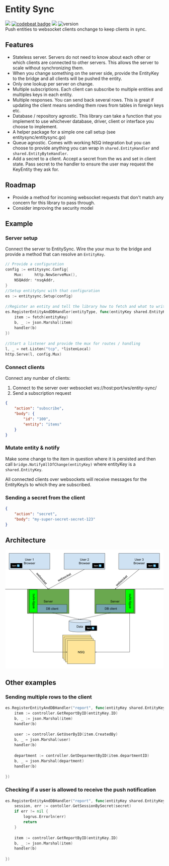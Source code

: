 # Entity Sync

<img src="https://goreportcard.com/badge/github.com/just1689/entity-sync">&nbsp;<a href="https://codebeat.co/projects/github-com-just1689-entity-sync-master"><img alt="codebeat badge" src="https://codebeat.co/badges/db75c6df-77e3-4f84-9464-ca1d2062566c" /></a>&nbsp;<a href="https://codeclimate.com/github/just1689/entity-sync/maintainability"><img src="https://api.codeclimate.com/v1/badges/4ccbe11fba6a8037fa76/maintainability" /></a>&nbsp;![version](https://img.shields.io/badge/version-3.0.0-green.svg?cacheSeconds=2592000)
<br />
Push entities to websocket clients onchange to keep clients in sync.

## Features

- Stateless server. Servers do not need to know about each other or which clients are connected to other servers. This allows the server to scale without synchronizing them.
- When you change something on the server side, provide the EntityKey to the bridge and all clients will be pushed the entity.
- Only one lookup per server on change.
- Multiple subscriptions. Each client can subscribe to multiple entities and multiples keys in each entity. 
- Multiple responses. You can send back several rows. This is great if updating the client means sending them rows from tables in foreign keys etc.
- Database / repository agnostic. This library can take a function that you implement to use whichever database, driver, client or interface you choose to implement. 
- A helper package for a simple one call setup (see entitysync/entitysync.go)
- Queue agnostic. Comes with working NSQ integration but you can choose to provide anything you can wrap in `shared.EntityHandler` and `shared.EntityByteHandler`.
- Add a secret to a client. Accept a secret from the ws and set in client state. Pass secret to the handler to ensure the user may request the KeyEntity they ask for.

## Roadmap
- Provide a method for incoming websocket requests that don't match any concern for this library to pass through.
- Consider improving the security model

## Example

### Server setup
Connect the server to EntitySync. Wire the your mux to the bridge and provide a method that can resolve an `EntityKey`.
```go
// Provide a configuration
config := entitysync.Config{
    Mux:     http.NewServeMux(),
    NSQAddr: *nsqAddr,
}
//Setup entitySync with that configuration
es := entitysync.Setup(config)

//Register an entity and tell the library how to fetch and what to write to the client
es.RegisterEntityAndDBHandler(entityType, func(entityKey shared.EntityKey, secret string, handler shared.ByteHandler) {
    item := fetch(entityKey)
    b, _ := json.Marshal(item)
    handler(b)
})

//Start a listener and provide the mux for routes / handling
l, _ = net.Listen("tcp", *listenLocal)
http.Serve(l, config.Mux)
```

### Connect clients
Connect any number of clients:
1. Connect to the server over websocket ws://host:port/ws/entity-sync/
2. Send a subscription request
 
```json
{
    "action": "subscribe",
    "body": {
        "id": "100",
        "entity": "items"
    }
}
```
### Mutate entity & notify

Make some change to the item in question where it is persisted and then call
`bridge.NotifyAllOfChange(entityKey)` where entityKey is a `shared.EntityKey`.

All connected clients over websockets will receive messages for the EntityKey/s to which they are subscribed.


### Sending a secret from the client
```json
{
    "action": "secret",
    "body": "my-super-secret-secret-123"
}
```

## Architecture
<img src="docs/diagram-v2.svg">

## Other examples

### Sending multiple rows to the client
```go
es.RegisterEntityAndDBHandler("report", func(entityKey shared.EntityKey, secret string, handler shared.ByteHandler) {
	item := controller.GetReportByID(entityKey.ID)
    b, _ := json.Marshal(item)
    handler(b)
        
    user := controller.GetUserByID(item.CreatedBy)
    b, _ = json.Marshal(user)
    handler(b)

    department := controller.GetDeparmentByID(item.departmentID)
    b, _ = json.Marshal(department)
    handler(b)
    
})
```

### Checking if a user is allowed to receive the push notification
```go
es.RegisterEntityAndDBHandler("report", func(entityKey shared.EntityKey, secret string, handler shared.ByteHandler) {
	session, err := contoller.GetSessionBySecret(secret)
	if err != nil {
		logrus.Errorln(err)
		return
	}
	
	item := controller.GetReportByID(entityKey.ID)
    b, _ := json.Marshal(item)
    handler(b)
    
})
```


